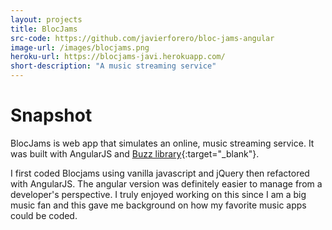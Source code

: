 ```yaml
---
layout: projects
title: BlocJams
src-code: https://github.com/javierforero/bloc-jams-angular
image-url: /images/blocjams.png
heroku-url: https://blocjams-javi.herokuapp.com/
short-description: "A music streaming service"
---
```


Snapshot
========

BlocJams is web app that simulates an online, music streaming service. It was built with AngularJS and [Buzz library](http://buzz.jaysalvat.com/){:target="_blank"}.

I first coded Blocjams using vanilla javascript and jQuery then refactored with AngularJS. The angular version was definitely easier to manage from a developer's perspective. I truly enjoyed working on this since I am a big music fan and this gave me background on how my favorite music apps could be coded.  

